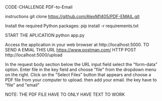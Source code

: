 
CODE-CHALLENGE PDF-to-Email 

instructions
git clone https://github.com/AlexM1405/PDF-EMAIL.git

Install the required Python packages:
pip install -r requirements.txt


START THE APLICATION
python app.py

Access the application in your web browser at http://localhost:5000.
TO SEND A EMIAL THIS URL
https://www.postman.com/
HTTP POST http://localhost:5000/upload

In the request body section below the URL input field
select the "form-data" option.
Enter file in the key field and choose "file" from the dropdown menu on the right.
Click on the "Select Files" button that appears and choose a PDF file from your computer to upload.
then add your email.
the key have to "file" and "email"

NOTE: THE PDF FILE HAVE TO ONLY HAVE TEXT TO WORK 


